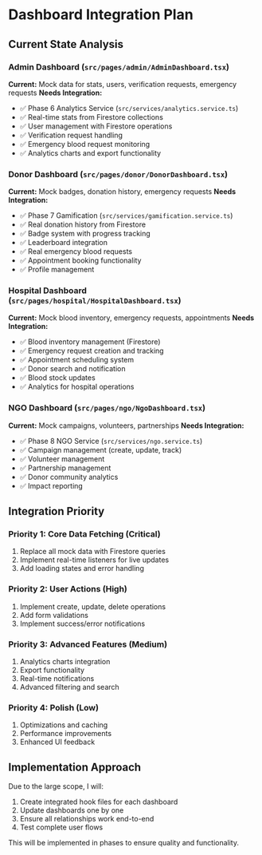 # Dashboard Integration Plan

## Current State Analysis

### Admin Dashboard (`src/pages/admin/AdminDashboard.tsx`)
**Current:** Mock data for stats, users, verification requests, emergency requests
**Needs Integration:**
- ✅ Phase 6 Analytics Service (`src/services/analytics.service.ts`)
- ✅ Real-time stats from Firestore collections
- ✅ User management with Firestore operations
- ✅ Verification request handling
- ✅ Emergency blood request monitoring
- ✅ Analytics charts and export functionality

### Donor Dashboard (`src/pages/donor/DonorDashboard.tsx`)
**Current:** Mock badges, donation history, emergency requests
**Needs Integration:**
- ✅ Phase 7 Gamification (`src/services/gamification.service.ts`)
- ✅ Real donation history from Firestore
- ✅ Badge system with progress tracking
- ✅ Leaderboard integration
- ✅ Real emergency blood requests
- ✅ Appointment booking functionality
- ✅ Profile management

### Hospital Dashboard (`src/pages/hospital/HospitalDashboard.tsx`)
**Current:** Mock blood inventory, emergency requests, appointments
**Needs Integration:**
- ✅ Blood inventory management (Firestore)
- ✅ Emergency request creation and tracking
- ✅ Appointment scheduling system
- ✅ Donor search and notification
- ✅ Blood stock updates
- ✅ Analytics for hospital operations

### NGO Dashboard (`src/pages/ngo/NgoDashboard.tsx`)
**Current:** Mock campaigns, volunteers, partnerships
**Needs Integration:**
- ✅ Phase 8 NGO Service (`src/services/ngo.service.ts`)
- ✅ Campaign management (create, update, track)
- ✅ Volunteer management
- ✅ Partnership management
- ✅ Donor community analytics
- ✅ Impact reporting

## Integration Priority

### Priority 1: Core Data Fetching (Critical)
1. Replace all mock data with Firestore queries
2. Implement real-time listeners for live updates
3. Add loading states and error handling

### Priority 2: User Actions (High)
1. Implement create, update, delete operations
2. Add form validations
3. Implement success/error notifications

### Priority 3: Advanced Features (Medium)
1. Analytics charts integration
2. Export functionality
3. Real-time notifications
4. Advanced filtering and search

### Priority 4: Polish (Low)
1. Optimizations and caching
2. Performance improvements
3. Enhanced UI feedback

## Implementation Approach

Due to the large scope, I will:
1. Create integrated hook files for each dashboard
2. Update dashboards one by one
3. Ensure all relationships work end-to-end
4. Test complete user flows

This will be implemented in phases to ensure quality and functionality.
